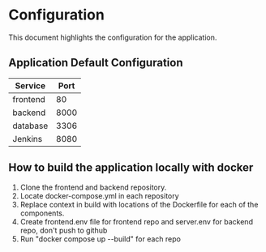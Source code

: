 
# Configuration
This document highlights the configuration for the application.
## Application Default Configuration

|Service       |Port |
|--------------|-----|
|frontend      | 80  |
|backend       | 8000|
|database      | 3306|
|Jenkins       | 8080|

## How to build the application locally with docker

1. Clone the frontend and backend repository.
2. Locate docker-compose.yml in each repository
3. Replace context in build with locations of the Dockerfile for each of the components.
4. Create frontend.env file for frontend repo and server.env for backend repo, don't push to github 
5. Run "docker compose up --build" for each repo

